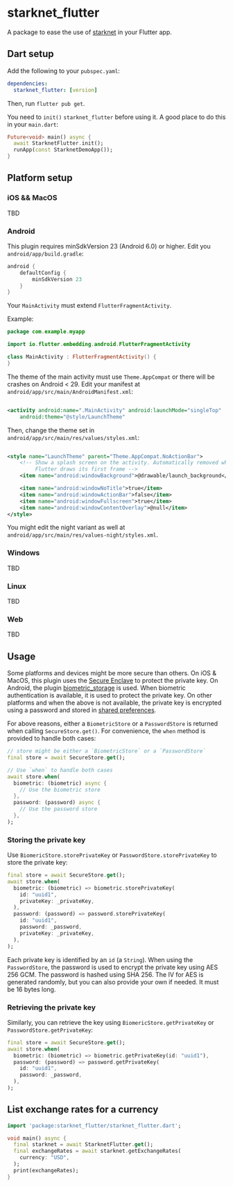 # starknet_flutter

A package to ease the use of [starknet](https://pub.dev/packages/starknet) in your Flutter app.

## Dart setup

Add the following to your `pubspec.yaml`:

```yaml 
dependencies:
  starknet_flutter: [version]
```

Then, run `flutter pub get`.


You need to `init()` `starknet_flutter` before using it. A good place to do this in your `main.dart`:
```dart
Future<void> main() async {
  await StarknetFlutter.init();
  runApp(const StarknetDemoApp());
}
```

## Platform setup

### iOS && MacOS

TBD

### Android

This plugin requires minSdkVersion 23 (Android 6.0) or higher.
Edit you `android/app/build.gradle`:

```groovy
android {
    defaultConfig {
        minSdkVersion 23
    }
}
```

Your `MainActivity` must extend `FlutterFragmentActivity`.

Example:

```kotlin
package com.example.myapp

import io.flutter.embedding.android.FlutterFragmentActivity

class MainActivity : FlutterFragmentActivity() {
}
```

The theme of the main activity must use `Theme.AppCompat` or there will be crashes on Android < 29.
Edit your manifest at `android/app/src/main/AndroidManifest.xml`:

```xml

<activity android:name=".MainActivity" android:launchMode="singleTop"
    android:theme="@style/LaunchTheme"
```

Then, change the theme set in `android/app/src/main/res/values/styles.xml`:

```xml

<style name="LaunchTheme" parent="Theme.AppCompat.NoActionBar">
    <!-- Show a splash screen on the activity. Automatically removed when
         Flutter draws its first frame -->
    <item name="android:windowBackground">@drawable/launch_background</item>

    <item name="android:windowNoTitle">true</item>
    <item name="android:windowActionBar">false</item>
    <item name="android:windowFullscreen">true</item>
    <item name="android:windowContentOverlay">@null</item>
</style>
```

You might edit the night variant as well at `android/app/src/main/res/values-night/styles.xml`.

### Windows

TBD

### Linux

TBD

### Web

TBD


## Usage

Some platforms and devices might be more secure than others.
On iOS & MacOS, this plugin uses the [Secure Enclave](https://support.apple.com/fr-ca/guide/security/sec59b0b31ff/web) to protect the private key.
On Android, the plugin [biometric_storage](https://pub.dev/packages/biometric_storage) is used. When biometric authentication is available, it is used to protect the private key.
On other platforms and when the above is not available, the private key is encrypted using a password and stored in [shared preferences](https://pub.dev/packages/shared_preferences).

For above reasons, either a `BiometricStore` or a `PasswordStore` is returned when calling `SecureStore.get()`.
For convenience, the `when` method is provided to handle both cases:

```dart
// store might be either a `BiometricStore` or a `PasswordStore`
final store = await SecureStore.get();

// Use `when` to handle both cases
await store.when(
  biometric: (biometric) async {
    // Use the biometric store
  },
  password: (password) async {
    // Use the password store
  },
);
```

### Storing the private key

Use `BiomericStore.storePrivateKey` or `PasswordStore.storePrivateKey` to store the private key:
```dart
final store = await SecureStore.get();
await store.when(
  biometric: (biometric) => biometric.storePrivateKey(
    id: "uuid1",
    privateKey: _privateKey,
  ),
  password: (password) => password.storePrivateKey(
    id: "uuid1",
    password: _password,
    privateKey: _privateKey,
  ),
);
```
Each private key is identified by an `id` (a `String`).
When using the `PasswordStore`, the password is used to encrypt the private key using AES 256 GCM.
The password is hashed using SHA 256.
The IV for AES is generated randomly, but you can also provide your own if needed. It must be 16 bytes long.


### Retrieving the private key

Similarly, you can retrieve the key using `BiomericStore.getPrivateKey` or `PasswordStore.getPrivateKey`:
```dart
final store = await SecureStore.get();
await store.when(
  biometric: (biometric) => biometric.getPrivateKey(id: "uuid1"),
  password: (password) => password.getPrivateKey(
    id: "uuid1",
    password: _password,
  ),
);
```

## List exchange rates for a currency

```dart
import 'package:starknet_flutter/starknet_flutter.dart';

void main() async {
  final starknet = await StarknetFlutter.get();
  final exchangeRates = await starknet.getExchangeRates(
    currency: "USD",
  );
  print(exchangeRates);
}
```
